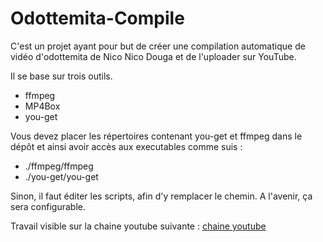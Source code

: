 # Odottemita-Compile

C'est un projet ayant pour but de créer une compilation automatique de vidéo d'odottemita de Nico Nico Douga et de l'uploader sur YouTube.

Il se base sur trois outils.

* ffmpeg
* MP4Box
* you-get

Vous devez placer les répertoires contenant you-get et ffmpeg dans le dépôt et ainsi avoir accès aux executables comme suis :

* ./ffmpeg/ffmpeg
* ./you-get/you-get

Sinon, il faut éditer les scripts, afin d'y remplacer le chemin. A l'avenir, ça sera configurable.

Travail visible sur la chaine youtube suivante : [chaine youtube](https://www.youtube.com/@compilation9319)

